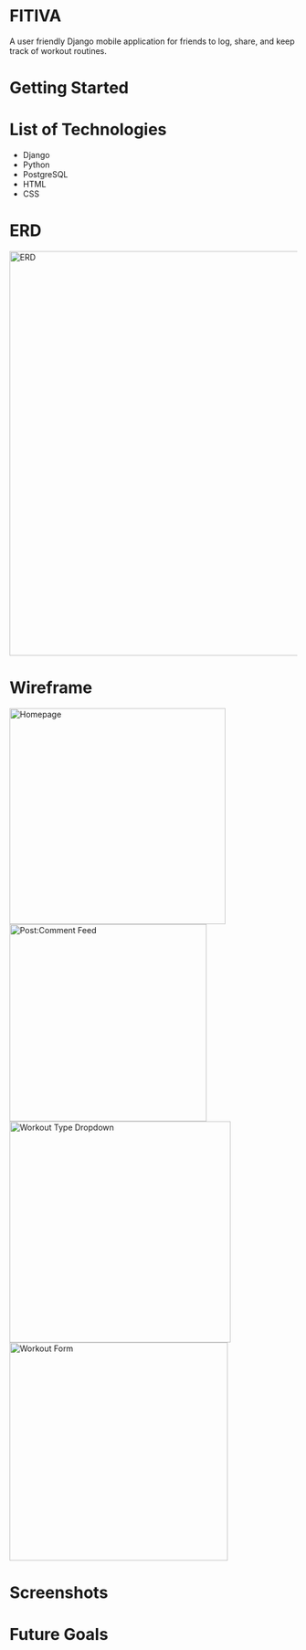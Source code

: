 # FITIVA
A user friendly Django mobile application for friends to log, share, and keep track of workout routines.  

# Getting Started

# List of Technologies
* Django
* Python
* PostgreSQL
* HTML
* CSS

# ERD
<img width="708" alt="ERD" src="https://user-images.githubusercontent.com/70113941/109886552-3b5a5080-7c4e-11eb-8e32-dbece0813f74.png">

# Wireframe
<img width="378" alt="Homepage" src="https://user-images.githubusercontent.com/70113941/109885745-11545e80-7c4d-11eb-9962-ae1560f401c8.png">
<img width="345" alt="Post:Comment Feed" src="https://user-images.githubusercontent.com/70113941/109885794-24ffc500-7c4d-11eb-9182-000c23cf834c.png">
<img width="387" alt="Workout Type Dropdown" src="https://user-images.githubusercontent.com/70113941/109885844-35b03b00-7c4d-11eb-95fb-76e5b0af74fb.png">
<img width="382" alt="Workout Form" src="https://user-images.githubusercontent.com/70113941/109885881-4496ed80-7c4d-11eb-9c3e-a0a9acd57a85.png">

# Screenshots

# Future Goals 